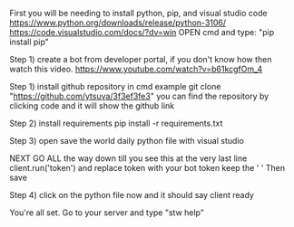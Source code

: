 First you will be needing to install python, pip, and visual studio code
https://www.python.org/downloads/release/python-3106/ 
https://code.visualstudio.com/docs/?dv=win 
OPEN cmd and type: "pip install pip"

Step 1) create a bot from developer portal, if you don't know how then watch this video.
https://www.youtube.com/watch?v=b61kcgfOm_4

Step 1) install github repository in cmd
 example 
git clone "https://github.com/ytsuva/3f3ef3fe3"
you can find the repository by clicking code and it will show the github link

Step 2) install requirements
pip install -r requirements.txt

Step 3) open save the world daily python file with visual studio

 NEXT GO ALL the way down till you see this at the very last line client.run('token')
and replace token with your bot token
keep the ' '
  Then save

Step 4) click on the python file now and it should say client ready

You're all set. Go to your server and type "stw help"
